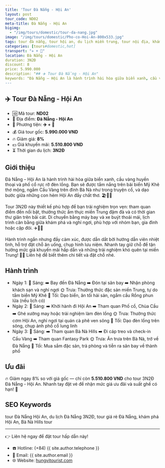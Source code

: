 ```yaml
---
title: 'Tour Đà Nẵng - Hội An'
layout: post
tour_code: ND02
meta-title: Đà Nẵng - Hội An
bigimg:
  - "/img/tours/domestic/tour-da-nang.jpg"
image: "/img/tours/domestic/Pho-co-Hoi-An-800x533.jpg"
tags: tour đà nẵng, tour hội an, du lịch miền trung, tour nội địa, khám phá việt nam
categories: [tours#domestic,hot]
transport: "✈️ + 🚌"
location: Đà Nẵng - Hội An
duration: 3N2Đ
discount: 8
price: 5.990.000
description: "## ✈️ Tour Đà Nẵng - Hội An"
keywords: "Đà Nẵng – Hội An là hành trình hài hòa giữa biển xanh, cầu vàng huyền thoại và phố cổ rực rỡ đèn lồng. Bạn sẽ được tắm nắng trên bãi biển Mỹ Khê thơ mộng, ngắm Cầu Vàng trên đỉnh Bà Nà như trong truyện cổ, và dạo bước giữa những con hẻm Hội An đầy chất thơ. 🏖️🌉🏮"
---
```


## ✈️ Tour Đà Nẵng - Hội An 

- 🆔 Mã tour: **ND02**
- 📍 Địa điểm: **Đà Nẵng - Hội An**
- 🚗 Phương tiện: **✈️ + 🚌**
- 💰 Giá tour gốc: **5.990.000 VND**
- 🔥 Giảm giá: **8%**
- 💵 Giá khuyến mãi: **5.510.800 VND**
- ⏳ Thời gian du lịch: **3N2Đ**

## Giới thiệu
Đà Nẵng – Hội An là hành trình hài hòa giữa biển xanh, cầu vàng huyền thoại và phố cổ rực rỡ đèn lồng. Bạn sẽ được tắm nắng trên bãi biển Mỹ Khê thơ mộng, ngắm Cầu Vàng trên đỉnh Bà Nà như trong truyện cổ, và dạo bước giữa những con hẻm Hội An đầy chất thơ. 🏖️🌉🏮

Tour 3N2Đ này thiết kế phù hợp để bạn trải nghiệm trọn vẹn: tham quan điểm đến nổi bật, thưởng thức ẩm thực miền Trung đậm đà và có thời gian thư giãn trên bãi cát. Di chuyển bằng máy bay và xe buýt thoải mái, lịch trình cân bằng giữa khám phá và nghỉ ngơi, phù hợp với nhóm bạn, gia đình hoặc cặp đôi. ✈️🚌🍜

Hành trình ngắn nhưng đầy cảm xúc, được dẫn dắt bởi hướng dẫn viên nhiệt tình, hỗ trợ đặt chỗ ăn uống, chụp hình lưu niệm. Nhanh tay giữ chỗ để tận hưởng mức giá khuyến mãi hấp dẫn và những trải nghiệm khó quên tại miền Trung! 📸✨ Liên hệ để biết thêm chi tiết và đặt chỗ nhé.

## Hành trình
- Ngày 1:
  🌅 Sáng: ➡️ Bay đến Đà Nẵng ➡️ Đón tại sân bay ➡️ Nhận phòng khách sạn và nghỉ ngơi
  🌞 Trưa: Thưởng thức đặc sản miền Trung, tự do tắm biển Mỹ Khê
  🌙 Tối: Dạo biển, ăn tối hải sản, ngắm cầu Rồng phun lửa (nếu lịch có)
- Ngày 2:
  🌅 Sáng: ➡️ Khởi hành đi Hội An ➡️ Tham quan Phố cổ, Chùa Cầu ➡️ Ghé xưởng may hoặc trải nghiệm làm đèn lồng
  🌞 Trưa: Thưởng thức cơm Hội An, nghỉ ngơi tại quán cà phê ven sông
  🌙 Tối: Dạo đèn lồng trên sông, chụp ảnh phố cổ lung linh
- Ngày 3:
  🌅 Sáng: ➡️ Tham quan Bà Nà Hills ➡️ Đi cáp treo và check-in Cầu Vàng ➡️ Tham quan Fantasy Park
  🌞 Trưa: Ăn trưa trên Bà Nà, trở về Đà Nẵng
  🌙 Tối: Mua sắm đặc sản, trả phòng và tiễn ra sân bay về thành phố

## Ưu đãi
🔥 Giảm ngay 8% so với giá gốc — chỉ còn **5.510.800 VND** cho tour 3N2Đ Đà Nẵng - Hội An. Nhanh tay đặt vé để nhận mức giá ưu đãi và suất ghế có hạn! 🎉

## SEO Keywords
tour Đà Nẵng Hội An, du lịch Đà Nẵng 3N2Đ, tour giá rẻ Đà Nẵng, khám phá Hội An, Bà Nà Hills tour

---

👉 Liên hệ ngay để đặt tour hấp dẫn này!

- ☎️ Hotline: (+84) {{ site.author.telephone }}
- 📧 Email: {{ site.author.email }}
- 🌐 Website: [hungvitourist.com](https://hungvitourist.com)

